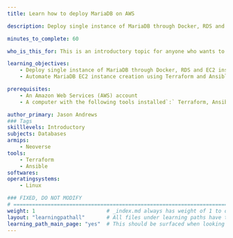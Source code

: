 ```yaml
---
title: Learn how to deploy MariaDB on AWS

description: Deploy single instance of MariaDB through Docker, RDS and EC2 instance

minutes_to_complete: 60   

who_is_this_for: This is an introductory topic for anyone who wants to deploy an Arm based MariaDB EC2 instance, RDS and container on AWS.

learning_objectives: 
    - Deploy single instance of MariaDB through Docker, RDS and EC2 instance
    - Automate MariaDB EC2 instance creation using Terraform and Ansible

prerequisites:
    - An Amazon Web Services (AWS) account
    - A computer with the following tools installed`:` Terraform, Ansible 

author_primary: Jason Andrews
### Tags
skilllevels: Introductory
subjects: Databases
armips:
    - Neoverse
tools:
    - Terraform
    - Ansible
softwares:
operatingsystems:
    - Linux

### FIXED, DO NOT MODIFY
# ================================================================================
weight: 1                       # _index.md always has weight of 1 to order correctly
layout: "learningpathall"       # All files under learning paths have this same wrapper
learning_path_main_page: "yes"  # This should be surfaced when looking for related content. Only set for _index.md of learning path content.
---
```


